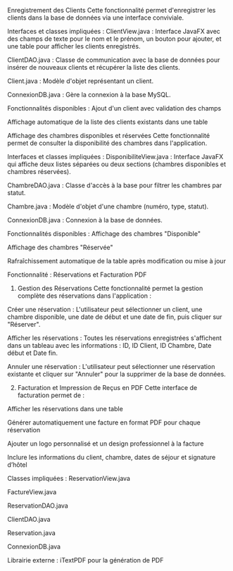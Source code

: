 Enregistrement des Clients
Cette fonctionnalité permet d'enregistrer les clients dans la base de données via une interface conviviale.

Interfaces et classes impliquées :
ClientView.java : Interface JavaFX avec des champs de texte pour le nom et le prénom, un bouton pour ajouter, et une table pour afficher les clients enregistrés.

ClientDAO.java : Classe de communication avec la base de données pour insérer de nouveaux clients et récupérer la liste des clients.

Client.java : Modèle d'objet représentant un client.

ConnexionDB.java : Gère la connexion à la base MySQL.

Fonctionnalités disponibles :
Ajout d'un client avec validation des champs

Affichage automatique de la liste des clients existants dans une table

Affichage des chambres disponibles et réservées
Cette fonctionnalité permet de consulter la disponibilité des chambres dans l'application.

Interfaces et classes impliquées :
DisponibiliteView.java : Interface JavaFX qui affiche deux listes séparées ou deux sections (chambres disponibles et chambres réservées).

ChambreDAO.java : Classe d'accès à la base pour filtrer les chambres par statut.

Chambre.java : Modèle d'objet d'une chambre (numéro, type, statut).

ConnexionDB.java : Connexion à la base de données.

Fonctionnalités disponibles :
Affichage des chambres "Disponible"

Affichage des chambres "Réservée"

Rafraîchissement automatique de la table après modification ou mise à jour

Fonctionnalité : Réservations et Facturation PDF
1. Gestion des Réservations
Cette fonctionnalité permet la gestion complète des réservations dans l'application :

Créer une réservation :
L'utilisateur peut sélectionner un client, une chambre disponible, une date de début et une date de fin, puis cliquer sur "Réserver".

Afficher les réservations :
Toutes les réservations enregistrées s'affichent dans un tableau avec les informations : ID, ID Client, ID Chambre, Date début et Date fin.

Annuler une réservation :
L'utilisateur peut sélectionner une réservation existante et cliquer sur "Annuler" pour la supprimer de la base de données.

2. Facturation et Impression de Reçus en PDF
Cette interface de facturation permet de :

Afficher les réservations dans une table

Générer automatiquement une facture en format PDF pour chaque réservation

Ajouter un logo personnalisé et un design professionnel à la facture

Inclure les informations du client, chambre, dates de séjour et signature d’hôtel

Classes impliquées :
ReservationView.java

FactureView.java

ReservationDAO.java

ClientDAO.java

Reservation.java

ConnexionDB.java

Librairie externe : iTextPDF pour la génération de PDF